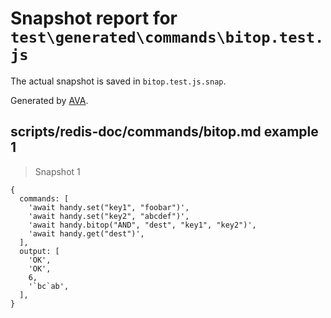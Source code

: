 # Snapshot report for `test\generated\commands\bitop.test.js`

The actual snapshot is saved in `bitop.test.js.snap`.

Generated by [AVA](https://ava.li).

## scripts/redis-doc/commands/bitop.md example 1

> Snapshot 1

    {
      commands: [
        'await handy.set("key1", "foobar")',
        'await handy.set("key2", "abcdef")',
        'await handy.bitop("AND", "dest", "key1", "key2")',
        'await handy.get("dest")',
      ],
      output: [
        'OK',
        'OK',
        6,
        '`bc`ab',
      ],
    }
